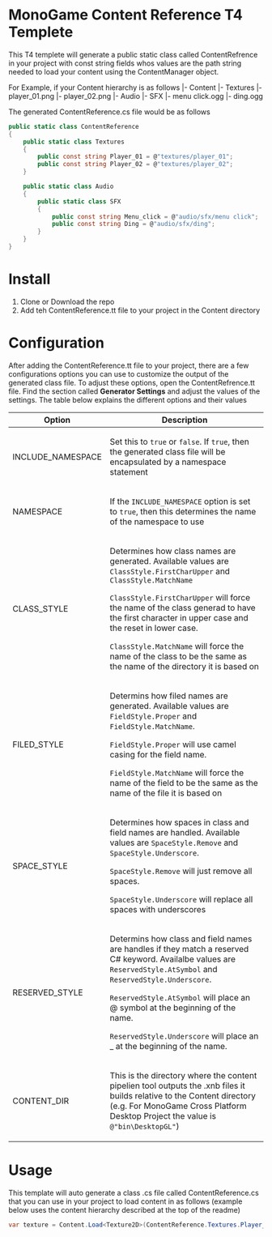 # MonoGame Content Reference T4 Templete
This T4 templete will generate a public static class called ContentRefrence in your project with const string fields whos values are the path string needed to load your content using the ContentManager object.

For Example, if your Content hierarchy is as follows
|- Content
  |- Textures
    |- player_01.png
    |- player_02.png
  |- Audio
    |- SFX
      |- menu click.ogg
      |- ding.ogg

The generated ContentReference.cs file would be as follows  

```csharp
public static class ContentReference
{
    public static class Textures
    {
        public const string Player_01 = @"textures/player_01";
        public const string Player_02 = @"textures/player_02";
    }

    public static class Audio
    {
        public static class SFX
        {
            public const string Menu_click = @"audio/sfx/menu click";
            public const string Ding = @"audio/sfx/ding";
        }
    }
}
```

# Install
1. Clone or Download the repo
2. Add teh ContentReference.tt file to your project in the Content directory

# Configuration
After adding the ContentReference.tt file to your project, there are a few configurations options you can use to customize the output of the generated class file.  To adjust these options, open the ContentRefrence.tt file. Find the section called **Generator Settings** and adjust the values of the settings.  The table below explains the different options and their values

| Option | Description |
|---|---|
| INCLUDE_NAMESPACE |  <p>Set this to `true` or `false`.  If `true`, then the generated class file will be encapsulated by a namespace statement</p> |
| NAMESPACE | <p>If the `INCLUDE_NAMESPACE` option is set to `true`, then this determines the name of the namespace to use</p> |
| CLASS_STYLE | <p>Determines how class names are generated. Available values are `ClassStyle.FirstCharUpper` and `ClassStyle.MatchName`</p><p>`ClassStyle.FirstCharUpper` will force the name of the class generad to have the first character in upper case and the reset in lower case.</p><p> `ClassStyle.MatchName` will force the name of the class to be the same as the name of the directory it is based on</p> |
| FILED_STYLE | <p>Determins how filed names are generated.  Available values are `FieldStyle.Proper` and `FieldStyle.MatchName`.</p><p>`FieldStyle.Proper` will use camel casing for the field name.</p><p>`FieldStyle.MatchName` will force the name of the field to be the same as the name of the file it is based on</p> |
| SPACE_STYLE | <p>Determines how spaces in class and field names are handled.  Available values are `SpaceStyle.Remove` and `SpaceStyle.Underscore`.</p><p>`SpaceStyle.Remove` will just remove all spaces.</p><p>`SpaceStyle.Underscore` will replace all spaces with underscores</P> |
| RESERVED_STYLE | <p>Determins how class and field names are handles if they match a reserved C# keyword.  Availalbe values are `ReservedStyle.AtSymbol` and `ReservedStyle.Underscore`.</p><p>`ReservedStyle.AtSymbol` will place an @ symbol at the beginning of the name.</p><p>`ReservedStyle.Underscore` will place an _ at the beginning of the name.</p> |
| CONTENT_DIR | <p>This is the directory where the content pipelien tool outputs the .xnb files it builds relative to the Content directory (e.g. For MonoGame Cross Platform Desktop Project the value is `@"bin\DesktopGL"`)</p> |

# Usage
This template will auto generate a class .cs file called ContentReference.cs that you can use in your project to load content in as follows (example below uses the content hierarchy described at the top of the readme)

```csharp
var texture = Content.Load<Texture2D>(ContentReference.Textures.Player_01);
```